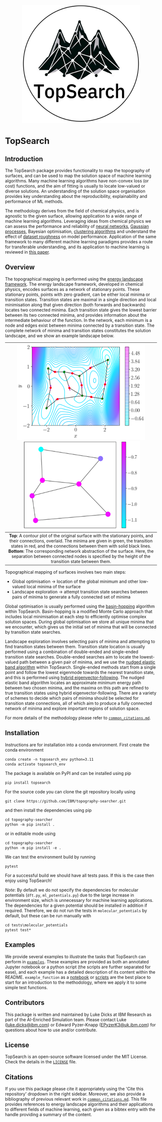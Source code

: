 <p align="center">
    <img src="./images/TopSearchLogo.png" height="390" width="390">
</p>

# TopSearch

## Introduction

The TopSearch package provides functionality to map the topography of surfaces, and can be used to map the solution space of machine learning algorithms. Many machine learning algorithms have non-convex loss (or cost) functions, and the aim of fitting is usually to locate low-valued or diverse solutions. An understanding of the solution space organisation provides key understanding about the reproducibility, explainability and performance of ML methods. 

The methodology derives from the field of chemical physics, and is agnostic to the given surface, allowing application to a wide range of machine learning algorithms. Leveraging ideas from chemical physics we can assess the performance and reliability of [neural networks](https://doi.org/10.1088/2632-2153/ac49a9), [Gaussian processes](https://arxiv.org/abs/2305.10748), Bayesian optimisation, [clustering algorithms](https://doi.org/10.1063/5.0078793) and understand the effect of [dataset roughness](https://doi.org/10.1039/D3ME00189J) on model performance. Application of the same framework to many different machine learning paradigms provides a route for transferable understanding, and its application to machine learning is reviewed in [this paper](https://doi.org/10.1039/D3DD00204G).

## Overview

The topographical mapping is performed using the [energy landscape framework](https://doi.org/10.1146/annurev-physchem-050317-021219). The energy landscape framework, developed in chemical physics, encodes surfaces as a network of stationary points. These stationary points, points with zero gradient, can be either local minima or transition states. Transition states are maximal in a single direction and local minimisation along that given direction (both forwards and backwards) locates two connected minima. Each transition state gives the lowest barrier between its two connected minima, and provides information about the intermediate behaviour of the function. In the network, each minimum is a node and edges exist between minima connected by a transition state. The complete network of minima and transition states constitutes the solution landscape, and we show an example landscape below.

| <img src="./images/StationaryPointsExample.png" height="317" width="425"> <img src="./images/NetworkExample.png" height="295" width="390"> |
|:--:|
| **Top**: A contour plot of the original surface with the stationary points, and their connections, overlaid. The minima are given in green, the transition states in red, and the connections between them with solid black lines. **Bottom**: The corresponding network abstraction of the surface. Here, the separation between connected nodes is specified by the height of the transition state between them. |

Topographical mapping of surfaces involves two main steps:
* Global optimisation &rarr; location of the global minimum and other low-valued local minima of the surface
* Landscape exploration &rarr; attempt transition state searches between pairs of minima to generate a fully connected set of minima

Global optimisation is usually performed using the [basin-hopping](https://arxiv.org/abs/cond-mat/9803344) algorithm within TopSearch. Basin-hopping is a modified Monte Carlo approach that includes local minimisation at each step to efficiently optimise complex solution spaces. During global optimisation we store all unique minima that we encounter, which gives us the initial set of minima that will be connected by transition state searches.

Landscape exploration involves selecting pairs of minima and attempting to find transition states between them. Transition state location is usually performed using a combination of double-ended and single-ended transition state searches. Double-ended searches aim to locate the lowest-valued path between a given pair of minima, and we use the [nudged elastic band algorithm](https://doi.org/10.1063/1.1329672) within TopSearch. Single-ended methods start from a single point and follow the lowest eigenmode towards the nearest transition state, and this is performed using [hybrid eigenvector-following](https://www-wales.ch.cam.ac.uk/pdf/CPL.341.185.2001.pdf). The nudged elastic band algorithm locates an approximate minimum energy path between two chosen minima, and the maxima on this path are refined to true transition states using hybrid eigenvector-following. There are a variety of schemes to decide which pairs of minima should be selected for transition state connections, all of which aim to produce a fully connected network of minima and explore important regions of solution space.

For more details of the methodology please refer to [`common_citations.md`](./common_citations.md).

## Installation

Instructions are for installation into a conda environment. First create the conda environment
```
conda create -n topsearch_env python=3.11
conda activate topsearch_env
```
The package is available on PyPI and can be installed using pip
```
pip install topsearch
```

For the source code you can clone the git repository locally using
```
git clone https://github.com/IBM/topography-searcher.git
```
and then install the dependencies using pip
```
cd topography-searcher
python -m pip install .
```
or in editable mode using
```
cd topography-searcher
python -m pip install -e .
```

We can test the environment build by running
```
pytest
```
For a successful build we should have all tests pass. If this is the case then enjoy using TopSearch!

_Note_: By default we do not specify the dependencies for molecular potentials (`dft.py`, `ml_potentials.py`) due to the large increase in environment size, which is unnecessary for machine learning applications. The dependencies for a given potential should be installed in addition if required. Therefore, we do not run the tests in `molecular_potentials` by default, but these can be run manually with
```
cd tests\molecular_potentials
pytest test*
```

## Examples

We provide several examples to illustrate the tasks that TopSearch can perform in [`examples`](./examples). These examples are provided as both an annotated Jupyter notebook or a python script (the scripts are further separated for ease), and each example has a detailed description of its content within the README. `example_function` as a [notebook](./examples/notebooks/example_function.ipynb) or [scripts](./examples/scripts/example_function) are the best place to start for an introduction to the methodology, where we apply it to some simple test functions.

## Contributors

This package is written and maintained by Luke Dicks at IBM Research as part of the AI-Enriched Simulation team. Please contact Luke (<luke.dicks@ibm.com>) or Edward Pyzer-Knapp (<EPyzerK3@uk.ibm.com>) for questions about how to use and/or contribute.

## License

TopSearch is an open-source software licensed under the MIT License. Check the details in the [`LICENSE`](./LICENSE) file.

## Citations

If you use this package please cite it appropriately using the 'Cite this repository' dropdown in the right sidebar. Moreover, we also provide a bibliography of previous relevant work in [`common_citations.md`](./common_citations.md). This file provides references to energy landscape algorithms and their applications to different fields of machine learning, each given as a bibtex entry with the handle providing a summary of the content.
